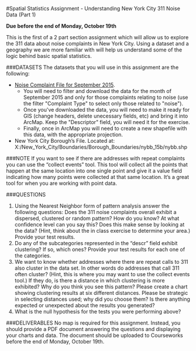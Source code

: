 #Spatial Statistics Assignment - Understanding New York City 311 Noise Data (Part 1)

**Due before the end of Monday, October 19th**

This is the first of a 2 part section assignment which will allow us to explore the 311 data about noise complaints in New York City. Using a dataset and a geography we are more familiar with will help us understand some of the logic behind basic spatial statistics.

###DATASETS
The datasets that you will use in this assignment are the following:
* [Noise Complaint File for September 2015](https://data.cityofnewyork.us/Social-Services/311-Service-Requests-from-2010-to-Present/erm2-nwe9).
  * You will need to filter and download the data for the month of September 2015 and only for those complaints relating to noise (use the filter "Complaint Type" to select only those related to "noise").
  * Once you've downloaded the data, you will need to make it ready for GIS (change headers, delete unecessary fields, etc) and bring it into ArcMap. Keep the "Descriptor" field, you will need it for the exercise.
  * Finally, once in ArcMap you will need to create a new shapefile with this data, with the appropriate projection.
* New York City Borough’s File. Located at: X:/New_York_City/Boundaries/Borough_Boundaries/nybb_15b/nybb.shp
 
###NOTE
If you want to see if there are addresses with repeat complaints you can use the “collect events” tool. This tool will collect all the points that happen at the same location into one single point and give it a value field indicating how many points were collected at that same location. It’s a great tool for when you are working with point data.

###QUESTIONS
1. Using the Nearest Neighbor form of pattern analysis answer the following questions: Does the 311 noise complaints overall exhibit a dispersed, clustered or random pattern? How do you know? At what confidence level can you say this? Does this make sense by looking at the data? (Hint, think about the in class exercise to determine your area.) Provide your test results.
2. Do any of the subcategories represented in the “descr” field exhibit clustering? If so, which ones? Provide your test results for each one of the categories.
3. We want to know whether addresses where there are repeat calls to 311 also cluster in the data set. In other words do addresses that call 311 often cluster?  (Hint, this is where you may want to use the collect events tool.) If they do, is there a distance in which clustering is more exhibited? Why do you think you see this pattern? Please create a chart showing clustering results at six different distances. Please be strategic in selecting distances used; why did you choose them? Is there anything expected or unexpected about the results you generated?
4. What is the null hypothesis for the tests you were performing above?
 
###DELIVERABLES
No map is required for this assignment. Instead, you should provide a PDF document answering the questions and displaying your charts and data. The document should be uploaded to Courseworks before the end of Monday, October 19th.
